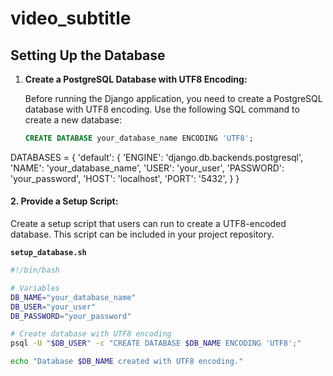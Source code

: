 # video_subtitle

## Setting Up the Database

1. **Create a PostgreSQL Database with UTF8 Encoding:**

   Before running the Django application, you need to create a PostgreSQL database with UTF8 encoding. Use the following SQL command to create a new database:

   ```sql
   CREATE DATABASE your_database_name ENCODING 'UTF8';

DATABASES = {
    'default': {
        'ENGINE': 'django.db.backends.postgresql',
        'NAME': 'your_database_name',
        'USER': 'your_user',
        'PASSWORD': 'your_password',
        'HOST': 'localhost',
        'PORT': '5432',
    }
}


#### 2. **Provide a Setup Script:**

Create a setup script that users can run to create a UTF8-encoded database. This script can be included in your project repository.

**`setup_database.sh`**
```bash
#!/bin/bash

# Variables
DB_NAME="your_database_name"
DB_USER="your_user"
DB_PASSWORD="your_password"

# Create database with UTF8 encoding
psql -U "$DB_USER" -c "CREATE DATABASE $DB_NAME ENCODING 'UTF8';"

echo "Database $DB_NAME created with UTF8 encoding."
